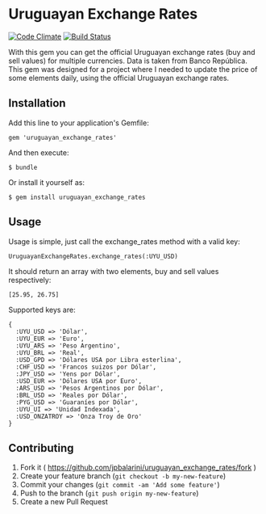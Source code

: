 # Uruguayan Exchange Rates

[![Code Climate](https://codeclimate.com/github/jpbalarini/uruguayan_exchange_rates/badges/gpa.svg)](https://codeclimate.com/github/jpbalarini/uruguayan_exchange_rates)
[![Build Status](https://travis-ci.org/jpbalarini/uruguayan_exchange_rates.svg?branch=master)](https://travis-ci.org/jpbalarini/uruguayan_exchange_rates)

With this gem you can get the official Uruguayan exchange rates (buy and sell values) for multiple currencies. Data is taken from Banco República.
This gem was designed for a project where I needed to update the price of some elements daily, using the official Uruguayan exchange rates.

## Installation

Add this line to your application's Gemfile:

    gem 'uruguayan_exchange_rates'

And then execute:

    $ bundle

Or install it yourself as:

    $ gem install uruguayan_exchange_rates

## Usage

Usage is simple, just call the exchange_rates method with a valid key:
  
    UruguayanExchangeRates.exchange_rates(:UYU_USD)

It should return an array with two elements, buy and sell values respectively:
  
    [25.95, 26.75]

Supported keys are:
  
    {
      :UYU_USD => 'Dólar',
      :UYU_EUR => 'Euro',
      :UYU_ARS => 'Peso Argentino',
      :UYU_BRL => 'Real',
      :USD_GPD => 'Dólares USA por Libra esterlina',
      :CHF_USD => 'Francos suizos por Dólar',
      :JPY_USD => 'Yens por Dólar',
      :USD_EUR => 'Dólares USA por Euro',
      :ARS_USD => 'Pesos Argentinos por Dólar',
      :BRL_USD => 'Reales por Dólar',
      :PYG_USD => 'Guaraníes por Dólar',
      :UYU_UI => 'Unidad Indexada',
      :USD_ONZATROY => 'Onza Troy de Oro'
    }

## Contributing

1. Fork it ( https://github.com/jpbalarini/uruguayan_exchange_rates/fork )
2. Create your feature branch (`git checkout -b my-new-feature`)
3. Commit your changes (`git commit -am 'Add some feature'`)
4. Push to the branch (`git push origin my-new-feature`)
5. Create a new Pull Request
